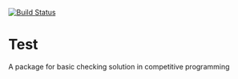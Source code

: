 [![Build Status](https://travis-ci.org/namnd95/test.svg?branch=master)](https://travis-ci.org/namnd95/test)
# Test
A package for basic checking solution in competitive programming
